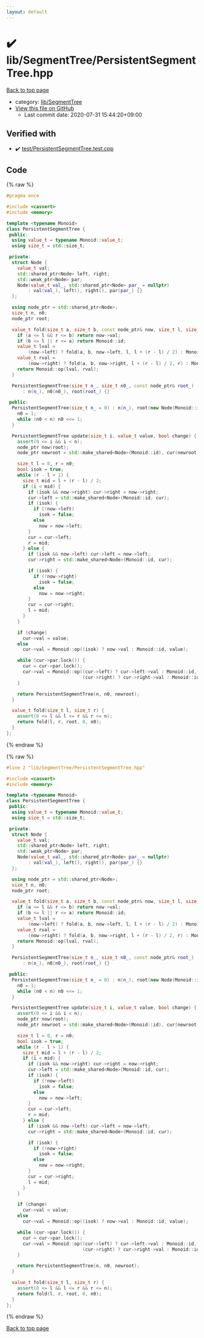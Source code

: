 ```yaml
---
layout: default
---
```


<!-- mathjax config similar to math.stackexchange -->
<script type="text/javascript" async
  src="https://cdnjs.cloudflare.com/ajax/libs/mathjax/2.7.5/MathJax.js?config=TeX-MML-AM_CHTML">
</script>
<script type="text/x-mathjax-config">
  MathJax.Hub.Config({
    TeX: { equationNumbers: { autoNumber: "AMS" }},
    tex2jax: {
      inlineMath: [ ['$','$'] ],
      processEscapes: true
    },
    "HTML-CSS": { matchFontHeight: false },
    displayAlign: "left",
    displayIndent: "2em"
  });
</script>

<script type="text/javascript" src="https://cdnjs.cloudflare.com/ajax/libs/jquery/3.4.1/jquery.min.js"></script>
<script src="https://cdn.jsdelivr.net/npm/jquery-balloon-js@1.1.2/jquery.balloon.min.js" integrity="sha256-ZEYs9VrgAeNuPvs15E39OsyOJaIkXEEt10fzxJ20+2I=" crossorigin="anonymous"></script>
<script type="text/javascript" src="../../../assets/js/copy-button.js"></script>
<link rel="stylesheet" href="../../../assets/css/copy-button.css" />


# :heavy_check_mark: lib/SegmentTree/PersistentSegmentTree.hpp

<a href="../../../index.html">Back to top page</a>

* category: <a href="../../../index.html#8d75131a1ef4f10f86f251b50b9a3462">lib/SegmentTree</a>
* <a href="{{ site.github.repository_url }}/blob/master/lib/SegmentTree/PersistentSegmentTree.hpp">View this file on GitHub</a>
    - Last commit date: 2020-07-31 15:44:20+09:00




## Verified with

* :heavy_check_mark: <a href="../../../verify/test/PersistentSegmentTree.test.cpp.html">test/PersistentSegmentTree.test.cpp</a>


## Code

<a id="unbundled"></a>
{% raw %}
```cpp
#pragma once

#include <cassert>
#include <memory>

template <typename Monoid>
class PersistentSegmentTree {
 public:
  using value_t = typename Monoid::value_t;
  using size_t = std::size_t;

 private:
  struct Node {
    value_t val;
    std::shared_ptr<Node> left, right;
    std::weak_ptr<Node> par;
    Node(value_t val_, std::shared_ptr<Node> par_ = nullptr)
        : val(val_), left(), right(), par(par_) {}
  };

  using node_ptr = std::shared_ptr<Node>;
  size_t n, n0;
  node_ptr root;

  value_t fold(size_t a, size_t b, const node_ptr& now, size_t l, size_t r) {
    if (a <= l && r <= b) return now->val;
    if (b <= l || r <= a) return Monoid::id;
    value_t lval =
        (now->left) ? fold(a, b, now->left, l, l + (r - l) / 2) : Monoid::id;
    value_t rval =
        (now->right) ? fold(a, b, now->right, l + (r - l) / 2, r) : Monoid::id;
    return Monoid::op(lval, rval);
  }

  PersistentSegmentTree(size_t n_, size_t n0_, const node_ptr& root_)
      : n(n_), n0(n0_), root(root_) {}

 public:
  PersistentSegmentTree(size_t n_ = 0) : n(n_), root(new Node(Monoid::id)) {
    n0 = 1;
    while (n0 < n) n0 <<= 1;
  }

  PersistentSegmentTree update(size_t i, value_t value, bool change) {
    assert(0 <= i && i < n);
    node_ptr now(root);
    node_ptr newroot = std::make_shared<Node>(Monoid::id), cur(newroot);

    size_t l = 0, r = n0;
    bool isok = true;
    while (r - l > 1) {
      size_t mid = l + (r - l) / 2;
      if (i < mid) {
        if (isok && now->right) cur->right = now->right;
        cur->left = std::make_shared<Node>(Monoid::id, cur);
        if (isok) {
          if (!now->left)
            isok = false;
          else
            now = now->left;
        }
        cur = cur->left;
        r = mid;
      } else {
        if (isok && now->left) cur->left = now->left;
        cur->right = std::make_shared<Node>(Monoid::id, cur);

        if (isok) {
          if (!now->right)
            isok = false;
          else
            now = now->right;
        }
        cur = cur->right;
        l = mid;
      }
    }

    if (change)
      cur->val = value;
    else
      cur->val = Monoid::op((isok) ? now->val : Monoid::id, value);

    while (cur->par.lock()) {
      cur = cur->par.lock();
      cur->val = Monoid::op((cur->left) ? cur->left->val : Monoid::id,
                            (cur->right) ? cur->right->val : Monoid::id);
    }

    return PersistentSegmentTree(n, n0, newroot);
  }

  value_t fold(size_t l, size_t r) {
    assert(0 <= l && l <= r && r <= n);
    return fold(l, r, root, 0, n0);
  }
};
```
{% endraw %}

<a id="bundled"></a>
{% raw %}
```cpp
#line 2 "lib/SegmentTree/PersistentSegmentTree.hpp"

#include <cassert>
#include <memory>

template <typename Monoid>
class PersistentSegmentTree {
 public:
  using value_t = typename Monoid::value_t;
  using size_t = std::size_t;

 private:
  struct Node {
    value_t val;
    std::shared_ptr<Node> left, right;
    std::weak_ptr<Node> par;
    Node(value_t val_, std::shared_ptr<Node> par_ = nullptr)
        : val(val_), left(), right(), par(par_) {}
  };

  using node_ptr = std::shared_ptr<Node>;
  size_t n, n0;
  node_ptr root;

  value_t fold(size_t a, size_t b, const node_ptr& now, size_t l, size_t r) {
    if (a <= l && r <= b) return now->val;
    if (b <= l || r <= a) return Monoid::id;
    value_t lval =
        (now->left) ? fold(a, b, now->left, l, l + (r - l) / 2) : Monoid::id;
    value_t rval =
        (now->right) ? fold(a, b, now->right, l + (r - l) / 2, r) : Monoid::id;
    return Monoid::op(lval, rval);
  }

  PersistentSegmentTree(size_t n_, size_t n0_, const node_ptr& root_)
      : n(n_), n0(n0_), root(root_) {}

 public:
  PersistentSegmentTree(size_t n_ = 0) : n(n_), root(new Node(Monoid::id)) {
    n0 = 1;
    while (n0 < n) n0 <<= 1;
  }

  PersistentSegmentTree update(size_t i, value_t value, bool change) {
    assert(0 <= i && i < n);
    node_ptr now(root);
    node_ptr newroot = std::make_shared<Node>(Monoid::id), cur(newroot);

    size_t l = 0, r = n0;
    bool isok = true;
    while (r - l > 1) {
      size_t mid = l + (r - l) / 2;
      if (i < mid) {
        if (isok && now->right) cur->right = now->right;
        cur->left = std::make_shared<Node>(Monoid::id, cur);
        if (isok) {
          if (!now->left)
            isok = false;
          else
            now = now->left;
        }
        cur = cur->left;
        r = mid;
      } else {
        if (isok && now->left) cur->left = now->left;
        cur->right = std::make_shared<Node>(Monoid::id, cur);

        if (isok) {
          if (!now->right)
            isok = false;
          else
            now = now->right;
        }
        cur = cur->right;
        l = mid;
      }
    }

    if (change)
      cur->val = value;
    else
      cur->val = Monoid::op((isok) ? now->val : Monoid::id, value);

    while (cur->par.lock()) {
      cur = cur->par.lock();
      cur->val = Monoid::op((cur->left) ? cur->left->val : Monoid::id,
                            (cur->right) ? cur->right->val : Monoid::id);
    }

    return PersistentSegmentTree(n, n0, newroot);
  }

  value_t fold(size_t l, size_t r) {
    assert(0 <= l && l <= r && r <= n);
    return fold(l, r, root, 0, n0);
  }
};

```
{% endraw %}

<a href="../../../index.html">Back to top page</a>

